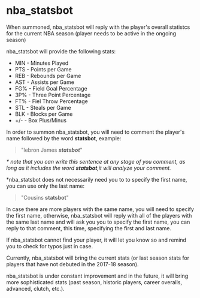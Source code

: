 # nba_statsbot

When summoned, nba_statsbot will reply with the player's overall statistcs for the current NBA season (player needs to be active in the ongoing season)

nba_statsbot will provide the following stats:

* MIN - Minutes Played
* PTS - Points per Game
* REB - Rebounds per Game
* AST - Assists per Game
* FG% - Field Goal Percentage
* 3P% - Three Point Percentage
* FT% - Fiel Throw Percentage
* STL - Steals per Game
* BLK - Blocks per Game
* +/- - Box Plus/Minus

In order to summon nba_statsbot, you will need to comment the player's name followed by the word **statsbot**, example:

> "lebron James _**statsbot**_" 

_* note that you can write this sentence at any stage of you comment, as long as it includes the word **statsbot**,it will analyze your comment._

*nba_statsbot does not necessarily need you to to specify the first name, you can use only the last name:

> "Cousins **statsbot**" 

In case there are more players with the same name, you will need to specify the first name, otherwise, nba_statsbot will reply with all of the players with the same last name and will ask you you to specify the first name, you can reply to that comment, this time, specifying the first and last name.

If nba_statsbot cannot find your player, it will let you know so and remind you to check for typos just in case.

Currently, nba_statsbot will bring the current stats (or last season stats for players that have not debuted in the 2017-18 season).

nba_statsbot is under constant improvement and in the future, it will bring more sophisticated stats (past season, historic players, career overalls, advanced, clutch, etc.).
